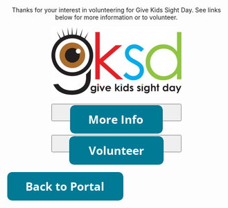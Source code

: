 
<html lang="en">

<head>
<style>
#button1{
width: 300px;
height: 40px;

}
#button2{
width: 300px;
height: 40px;
}
  
  #button1 , #button2 {
display:inline-block;
/* additional code */
}
</style>

<meta charset="utf-8">
<meta name="Give Kids Sight Day">

 <title>Give Kids Sight Day</title>
</head>
<body>
<center>
  <p>Thanks for your interest in volunteering for Give Kids Sight Day. See links below for more information or to volunteer.</p>
  <img src="Images/GKSDLogo.jpg">
 <p><a href="https://www.childrenfirstpa.org/resource/give-kids-sight-day/"><button type="button more-info" id="button1" ><img src="Images/button_more-info.png" alt="More Info"></button></a>
 <a href="https://www.signupgenius.com/go/4090849aaaa22aaff2-give6"><button type="button volunteer-button" id="button2"><img src="Images/button_volunteer.png" alt="
   Volunteer"></button></a></p>
  </center>
  <p>
    <a href="https://www.volunteer.readby4th.org"><img src="Images/button_back-to-portal.png" alt="Go Back"></a>
</body>
</html>
